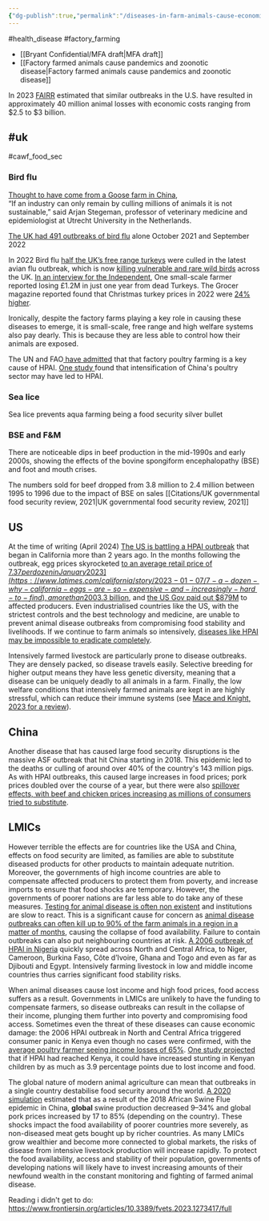 ```yaml
---
{"dg-publish":true,"permalink":"/diseases-in-farm-animals-cause-economic-shocks/","tags":["wild_animals","health_disease","economics","food_security"],"created":"2025-10-23T17:42:43.453+01:00","updated":"2025-10-24T12:44:59.882+01:00"}
---
```


#health_disease #factory_farming 

- [[Bryant Confidential/MFA draft\|MFA draft]] 
- [[Factory farmed animals cause pandemics and zoonotic disease\|Factory farmed animals cause pandemics and zoonotic disease]]

In 2023 [FAIRR](https://www.fairr.org/resources/reports/industry-reinfected-avian-flu) estimated that similar outbreaks in the U.S. have resulted in approximately 40 million animal losses with economic costs ranging from $2.5 to $3 billion.

## #uk 
#cawf_food_sec 

### Bird flu
[Thought to have come from a Goose farm in China](https://www.theguardian.com/environment/2022/oct/06/bird-flu-an-urgent-warning-to-move-away-from-factory-farming),  
“If an industry can only remain by culling millions of animals it is not sustainable,” said Arjan Stegeman, professor of veterinary medicine and epidemiologist at Utrecht University in the Netherlands.

[The UK had 491 outbreaks of bird flu](https://www.ecdc.europa.eu/sites/default/files/documents/avian-influenza-overview-September-2022_0.pdf) alone October 2021 and September 2022

In 2022 Bird flu [half the UK’s free range turkeys](https://www.independent.co.uk/news/uk/home-news/bird-flu-turkey-christmas-shortage-b2235396.html) were culled in the latest avian flu outbreak, which is now [killing vulnerable and rare wild birds](https://www.rspb.org.uk/birds-and-wildlife/advice/how-you-can-help-birds/disease-and-garden-wildlife/avian-influenza-updates/) across the UK. [In an interview for the Independent](https://www.independent.co.uk/news/uk/home-news/bird-flu-turkey-christmas-shortage-b2235396.html), One small-scale farmer reported losing £1.2M in just one year from dead Turkeys. The Grocer magazine reported found that Christmas turkey prices in 2022 were [24% higher](https://www.theguardian.com/food/2022/dec/13/fresh-turkey-prices-rise-45-after-shortages-from-bird-flu-outbreak). 

Ironically, despite the factory farms playing a key role in causing these diseases to emerge, it is small-scale, free range and high welfare systems also pay dearly. This is because they are less able to control how their animals are exposed.

The UN and FAO[ have admitted](https://www.cms.int/sites/default/files/Scientific%20Task%20Force%20on%20Avian%20Influenza%20and%20Wild%20Birds%20H5N8%20HPAI_December%202016_FINAL.pdf) that that factory poultry farming is a key cause of HPAI. [One study ](https://archpublichealth.biomedcentral.com/articles/10.1186/s13690-017-0218-4)found that intensification of China's poultry sector may have led to HPAI.
### Sea lice
Sea lice prevents aqua farming being a food security silver bullet
### BSE and F&M
There are noticeable dips in beef production in the mid-1990s and early 2000s, showing the effects of the bovine spongiform encephalopathy (BSE) and foot and mouth crises. 

The numbers sold for beef dropped from 3.8 million to 2.4 million between 1995 to 1996 due to the impact of BSE on sales [[Citations/UK governmental food security review, 2021\|UK governmental food security review, 2021]]
## US
At the time of writing (April 2024) [The US is battling a HPAI outbreak](https://www.aphis.usda.gov/livestock-poultry-disease/avian/avian-influenza/hpai-detections/commercial-backyard-flocks) that began in California more than 2 years ago. In the months following the outbreak, egg prices skyrocketed [to an average retail price of $7.37 per dozen in January 2023](https://www.latimes.com/california/story/2023-01-07/7-a-dozen-why-california-eggs-are-so-expensive-and-increasingly-hard-to-find), a more than 200% increase in price year-on-year. Before the current outbreak, a 2015 outbreak devastated the Midwest US, [analysed in Huang et al., (2015)](https://scholar.google.com/scholar_url?url=https://www.jstor.org/stable/pdf/choices.31.2.02.pdf&hl=en&sa=T&oi=gsb&ct=res&cd=0&d=16126268817681048643&ei=lSIVZr-vLO-_6rQPzc-GiAI&scisig=AFWwaebVJyuUvzvnWneo5oDKyhyl) and [Reported by the USDA here](https://www.ers.usda.gov/amber-waves/2018/april/egg-price-impacts-of-the-2014-15-highly-pathogenic-avian-influenza-outbreak/)). This led to the total culling of 50 million birds, a 10% drop in country-wide egg production, and extreme price volatility. Between April and August 2015, it was not uncommon for the price of a dozen eggs to swing by over a dollar month to month. It cost the US economy [$3.3 billion](https://www.aphis.usda.gov/media/document/2086/file), and [the US Gov paid out $879M](https://www.choicesmagazine.org/choices-magazine/theme-articles/economic-consequences-of-highly-pathogenic-avian-influenza/government-spending-to-control-highly-pathogenic-avian-influenza) to affected producers. Even industrialised countries like the US, with the strictest controls and the best technology and medicine, are unable to prevent animal disease outbreaks from compromising food stability and livelihoods. If we continue to farm animals so intensively, [diseases like HPAI may be impossible to eradicate completely](https://journals.plos.org/plosone/article?id=10.1371/journal.pone.0000349).

Intensively farmed livestock are particularly prone to disease outbreaks. They are densely packed, so disease travels easily. Selective breeding for higher output means they have less genetic diversity, meaning that a disease can be uniquely deadly to all animals in a farm. Finally, the low welfare conditions that intensively farmed animals are kept in are highly stressful, which can reduce their immune systems (see [Mace and Knight, 2023 for a review](https://www.frontiersin.org/articles/10.3389/fvets.2023.1310303/full)).

## China
Another disease that has caused large food security disruptions is the massive ASF outbreak that hit China starting in 2018. This epidemic led to the deaths or culling of around  over 40% of the country's 143 million pigs. As with HPAI outbreaks, this caused large increases in food prices; pork prices doubled over the course of a year, but there were also [spillover effects, with beef and chicken prices increasing as millions of consumers tried to substitute](https://www.sciencedirect.com/science/article/pii/S0167587723000764).

## LMICs
However terrible the effects are for countries like the USA and China, effects on food security are limited, as families are able to substitute diseased products for other products to maintain adequate nutrition. Moreover, the governments of high income countries are able to compensate affected producers to protect them from poverty, and increase imports to ensure that food shocks are temporary. However, the governments of poorer nations are far less able to do take any of these measures. [Testing for animal disease is often non existent](https://www.ncbi.nlm.nih.gov/pmc/articles/PMC6561776/) and institutions are slow to react. This is a significant cause for concern as [animal disease outbreaks can often kill up to 90% of the farm animals in a region in a matter of months](https://journals.plos.org/plosone/article?id=10.1371/journal.pone.0000349), causing the collapse of food availability. Failure to contain outbreaks can also put neighbouring countries at risk. [A 2006 outbreak of HPAI in Nigeria](https://www.ncbi.nlm.nih.gov/pmc/articles/PMC6561776/) quickly spread across North and Central Africa, to Niger, Cameroon, Burkina Faso, Côte d’Ivoire, Ghana and Togo and even as far as Djibouti and Egypt. Intensively farming livestock in low and middle income countries thus carries significant food stability risks.

When animal diseases cause lost income and high food prices, food access suffers as a result. Governments in LMICs are unlikely to have the funding to compensate farmers, so disease outbreaks can result in the collapse of their income, plunging them further into poverty and compromising food access. Sometimes even the threat of these diseases can cause economic damage: the 2006 HPAI outbreak in North and Central Africa triggered consumer panic in Kenya even though no cases were confirmed, with the[ average poultry farmer seeing income losses of 65%](https://www.ncbi.nlm.nih.gov/pmc/articles/PMC6561776/). [One study projected](https://journals.sagepub.com/doi/epdf/10.1177/156482651303400302) that if HPAI had reached Kenya, it could have increased stunting in Kenyan children by as much as 3.9 percentage points due to lost income and food. 

The global nature of modern animal agriculture can mean that outbreaks in a single country destabilise food security around the world. [A 2020 simulation](https://www.nature.com/articles/s43016-020-0057-2) estimated that as a result of the 2018 African Swine Flue epidemic in China, **global** swine production decreased 9–34% and global pork prices increased by 17 to 85% (depending on the country). These shocks impact the food availability of poorer countries more severely, as non-diseased meat gets bought up by richer countries. As many LMICs grow wealthier and become more connected to global markets, the risks of disease from intensive livestock production will increase rapidly. To protect the food availability, access and stability of their population, governments of developing nations will likely have to invest increasing amounts of their newfound wealth in the constant monitoring and fighting of farmed animal disease.

Reading i didn't get to do: https://www.frontiersin.org/articles/10.3389/fvets.2023.1273417/full


